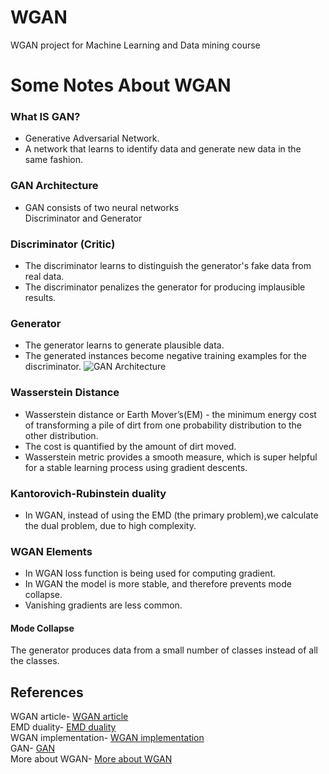 # WGAN
WGAN project for Machine Learning and Data mining course
# Some Notes About WGAN
### What IS GAN?
 - Generative Adversarial Network.
 - A network that learns to identify data and generate new data in the same fashion.
 ### GAN Architecture
- GAN consists of two neural networks</br>
Discriminator and Generator
### Discriminator (Critic)
 - The discriminator learns to distinguish the generator's fake data from real data.
 - The discriminator penalizes the generator for producing implausible results.
 ### Generator
 - The generator learns to generate plausible data.
 - The generated instances become negative training examples for the discriminator.
 ![GAN Architecture](https://i.ibb.co/K0pQZgb/Screenshot-2022-01-07-184140.png)
 
 ### Wasserstein Distance
 - Wasserstein  distance or Earth Mover’s(EM) - the minimum energy cost of transforming a pile of dirt from one probability distribution to the other distribution.
 - The cost is quantified by the amount of dirt moved.
 - Wasserstein metric provides a smooth measure, which is super helpful for a stable learning process using gradient descents.
 ### Kantorovich-Rubinstein duality
 - In WGAN, instead of using the EMD (the primary problem),we calculate the dual problem, due to high complexity.
### WGAN Elements
- In WGAN loss function is being used for computing gradient.
- In WGAN the model is more stable, and therefore prevents mode collapse.
- Vanishing gradients are less common.
#### Mode Collapse
The generator produces data from a small number of classes instead of all the classes.
## References
WGAN article- [WGAN article](https://arxiv.org/abs/1701.07875)</br>
EMD duality-  [EMD duality](https://vincentherrmann.github.io/blog/wasserstein/)</br>
WGAN implementation- [WGAN implementation](https://machinelearningmastery.com/how-to-code-a-wasserstein-generative-adversarial-network-wgan-from-scratch/)</br>
GAN- [GAN](https://developers.google.com/machine-learning/gan/generator)</br>
More about WGAN- [More about WGAN](https://medium.com/@sunnerli/the-story-about-wgan-784be5acd84c)</br>

 
 

